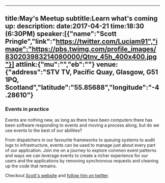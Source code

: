 ----
title:May's Meetup
subtitle:Learn what's coming up:
description:
date:2017-04-21
time:18:30 (6:30PM)
speaker:[{"name":"Scott Pringle","link":"https://twitter.com/Luciam91","image":"https://pbs.twimg.com/profile_images/830203983214080000/Qtnv_45h_400x400.jpg"}]
attlink:{"mu":"","eb":""}
venue:{"address":"STV TV, Pacific Quay, Glasgow, G51 1PQ, Scotland","latitude":"55.85688","longitude":"-4.28610"}
----

### Events in practice

Events are nothing new, as long as there have been computers there has been software responding to events 
and moving a process along, but do we use events to the best of our abilities?
 
From dispatchers in our favourite frameworks to queuing systems to audit logs to infrastructure, 
events can be used to manage just about every part of our application. Join me on a journey to explore common 
event patterns and ways we can leverage events to create a richer experience for our users and the applications 
by removing synchronous requests and cleaning up the code that remains.

Checkout [Scott's website][1] and [follow him on twitter][2].
 
[1]: http://scottpringle.co.uk
[2]: https://twitter.com/Luciam91
